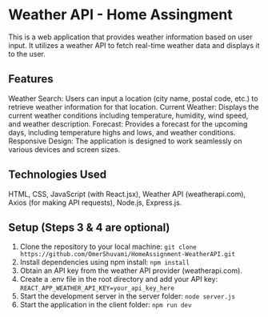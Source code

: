 # Weather API - Home Assingment
This is a web application that provides weather information based on user input. It utilizes a weather API to fetch real-time weather data and displays it to the user.

## Features
Weather Search: Users can input a location (city name, postal code, etc.) to retrieve weather information for that location.
Current Weather: Displays the current weather conditions including temperature, humidity, wind speed, and weather description.
Forecast: Provides a forecast for the upcoming days, including temperature highs and lows, and weather conditions.
Responsive Design: The application is designed to work seamlessly on various devices and screen sizes.

## Technologies Used
HTML,
CSS,
JavaScript (with React.jsx),
Weather API (weatherapi.com),
Axios (for making API requests),
Node.js,
Express.js.

## Setup (Steps 3 & 4 are optional)
1. Clone the repository to your local machine:
`git clone https://github.com/OmerShuvami/HomeAssignment-WeatherAPI.git`
2. Install dependencies using npm install:
`npm install`
3. Obtain an API key from the weather API provider (weatherapi.com).
4. Create a .env file in the root directory and add your API key:
 `REACT_APP_WEATHER_API_KEY=your_api_key_here`
5. Start the development server in the server folder:
`node server.js`
6. Start the application in the client folder:
`npm run dev`
